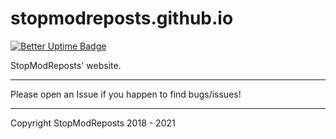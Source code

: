 # stopmodreposts.github.io
[![Better Uptime Badge](https://betteruptime.com/status-badges/v1/monitor/a2hc.svg)](https://betteruptime.com/?utm_source=status_badge)


StopModReposts' website.

---

Please open an Issue if you happen to find bugs/issues!

---

Copyright StopModReposts 2018 - 2021
